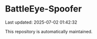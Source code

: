 # BattleEye-Spoofer

Last updated: 2025-07-02 01:42:32

This repository is automatically maintained.
